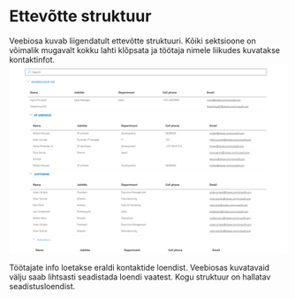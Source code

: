 # Ettevõtte struktuur

Veebiosa kuvab liigendatult ettevõtte struktuuri. Kõiki sektsioone on võimalik mugavalt kokku lahti klõpsata ja töötaja nimele liikudes kuvatakse kontaktinfot.
![](images/orgStructure/orgstr.gif)

Töötajate info loetakse eraldi kontaktide loendist. Veebiosas kuvatavaid välju saab lihtsasti seadistada loendi vaatest. Kogu struktuur on hallatav seadistusloendist.
